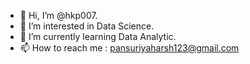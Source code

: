 - 👋 Hi, I’m @hkp007.
- 👀 I’m interested in Data Science.
- 🌱 I’m currently learning Data Analytic.
- 📫 How to reach me : pansuriyaharsh123@gmail.com

<!---
hkp007/hkp007 is a ✨ special ✨ repository because its `README.md` (this file) appears on your GitHub profile.
You can click the Preview link to take a look at your changes.
--->
